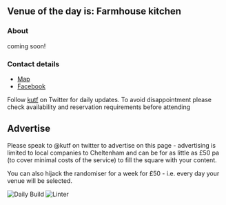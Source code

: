<!-- lunch_item starts -->
## Venue of the day is: Farmhouse kitchen

### About

coming soon!

### Contact details

- [Map](https://www.google.com/maps/place/Farmhouse%20kitchen+Cheltenham/)
- [Facebook](https://en-gb.facebook.com/pages/category/Deli/Farmhouse-Deli-188715554487391/)

<!-- lunch_item ends -->


Follow [kutf](https://twitter.com/kutf) on Twitter for daily updates. To avoid disappointment please check availability and reservation requirements before attending

## Advertise

Please speak to @kutf on twitter to advertise on this page - advertising is limited to local companies to Cheltenham and can be for as little as £50 pa (to cover minimal costs of the service) to fill the square with your content.

You can also hijack the randomiser for a week for £50 - i.e. every day your venue will be selected.

![Daily Build](https://github.com/MatBenfield/lunch.thechels.uk/workflows/Daily%20Build/badge.svg)
![Linter](https://github.com/MatBenfield/lunch.thechels.uk/workflows/Linter/badge.svg)
